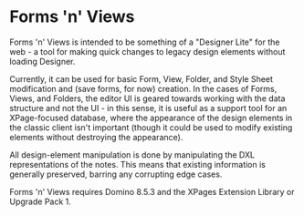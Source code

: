 Forms 'n' Views
===============

Forms 'n' Views is intended to be something of a "Designer Lite" for the web - a tool for making
quick changes to legacy design elements without loading Designer.

Currently, it can be used for basic Form, View, Folder, and Style Sheet modification and (save
forms, for now) creation. In the cases of Forms, Views, and Folders, the editor UI is geared
towards working with the data structure and not the UI - in this sense, it is useful as a support
tool for an XPage-focused database, where the appearance of the design elements in the classic
client isn't important (though it could be used to modify existing elements without
destroying the appearance).

All design-element manipulation is done by manipulating the DXL representations of the notes. This
means that existing information is generally preserved, barring any corrupting edge cases.

Forms 'n' Views requires Domino 8.5.3 and the XPages Extension Library or Upgrade Pack 1.